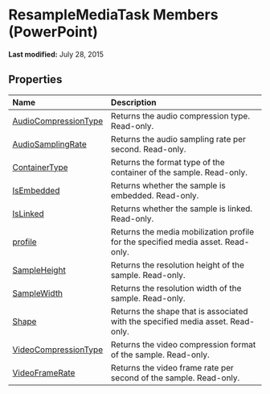 
# ResampleMediaTask Members (PowerPoint)


 **Last modified:** July 28, 2015


## Properties



|**Name**|**Description**|
|:-----|:-----|
| [AudioCompressionType](26b867a7-f738-f38c-8a93-b883b69add90.md)|Returns the audio compression type. Read-only.|
| [AudioSamplingRate](6caf0c65-b5cb-b697-8e08-80329d18999a.md)|Returns the audio sampling rate per second. Read-only.|
| [ContainerType](c15c88d5-8217-dfab-d3f1-dfcabe414281.md)|Returns the format type of the container of the sample. Read-only.|
| [IsEmbedded](12eeeb1a-1993-e6e5-d5a8-b8938c2e9b19.md)|Returns whether the sample is embedded. Read-only.|
| [IsLinked](9370b70d-8e0c-33ff-78fa-d1d6f947cbac.md)|Returns whether the sample is linked. Read-only.|
| [profile](8ec14e6e-d3ac-ac08-67ba-4452d2e47a95.md)|Returns the media mobilization profile for the specified media asset. Read-only.|
| [SampleHeight](0521748d-8885-30f9-a67d-7b72a60d345c.md)|Returns the resolution height of the sample. Read-only.|
| [SampleWidth](87572ea4-7de0-f401-bd0f-4c8963e651a9.md)|Returns the resolution width of the sample. Read-only.|
| [Shape](1980c6c4-17e0-f6e2-7fcc-864b91f3190d.md)|Returns the shape that is associated with the specified media asset. Read-only.|
| [VideoCompressionType](b7cef799-6448-99be-acd2-012e72d171a6.md)|Returns the video compression format of the sample. Read-only.|
| [VideoFrameRate](46ceead8-4e4d-fc25-ad6d-e387dfdc3089.md)|Returns the video frame rate per second of the sample. Read-only.|
